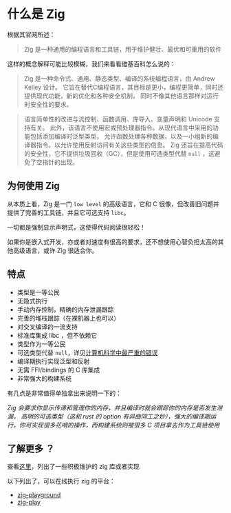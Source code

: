 # 什么是 Zig

根据其官网所述：

> Zig 是一种通用的编程语言和工具链，用于维护健壮、最优和可重用的软件

这样的概念解释可能比较模糊，我们来看看维基百科怎么说的：

> Zig 是一种命令式、通用、静态类型、编译的系统编程语言，由 Andrew Kelley 设计。
> 它旨在替代C编程语言，其目标是更小，编程更简单，同时还提供现代功能，新的优化和各种安全机制，
> 同时不像其他语言那样对运行时安全性的要求。

> 语言简单性的改进与流控制、函数调用、库导入、变量声明和 Unicode 支持有关。
> 此外，该语言不使用宏或预处理器指令。从现代语言中采用的功能包括添加编译时泛型类型，
> 允许函数处理各种数据，以及一小组新的编译器指令，以允许使用反射访问有关这些类型的信息。
> Zig 还旨在提高代码的安全性，它不提供垃圾回收（GC），但是使用可选类型代替 `null` ，这避免了空指针的出现。

## 为何使用 Zig

从本质上看，Zig 是一门 `low level` 的高级语言，它和 C 很像，但改善旧问题并提供了完善的工具链，并且它可选支持 `libc`。

一切都是强制显示声明式，这使得代码阅读很轻松！

如果你是嵌入式开发，亦或者对速度有很高的要求，还不想使用心智负担太高的其他高级语言，或许 Zig 很适合你。

## 特点

- 类型是一等公民
- 无隐式执行
- 手动内存控制，精确的内存泄漏跟踪
- 完善的堆栈跟踪（在裸机器上也可以）
- 对交叉编译的一流支持
- 标准库集成 libc ，但不依赖它
- 类型作为一等公民
- 可选类型代替 `null`，详见[计算机科学中最严重的错误](https://www.lucidchart.com/techblog/2015/08/31/the-worst-mistake-of-computer-science/)
- 编译期执行实现泛型和反射
- 无需 FFI/bindings 的 C 库集成
- 非常强大的构建系统

有几点是非常值得单独拿出来说明一下的：

_Zig 会要求你显示传递和管理你的内存，并且编译时就会跟踪你的内存是否发生泄漏，
高明的可选类型（这和 rust 的 option 有异曲同工之妙），强大的编译期运行，你可实现很多花哨的操作，而构建系统则被很多 C 项目拿去作为工具链使用_

## 了解更多 ？

查看[这里](appendix/well-known-lib.html)，列出了一些积极维护的 zig 库或者实现

以下列出了，可以在线执行 zig 的平台：

- [zig-playground](https://playground.zigtools.org/)
- [zig-play](https://zig-play.dev/)
